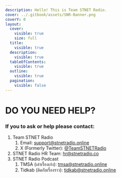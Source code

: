 ```yaml
---
description: Hello! This is Team STNET Radio.
cover: ../.gitbook/assets/SNR-Banner.png
coverY: 0
layout:
  cover:
    visible: true
    size: full
  title:
    visible: true
  description:
    visible: true
  tableOfContents:
    visible: true
  outline:
    visible: true
  pagination:
    visible: false
---
```


# DO YOU NEED HELP?

### If you to ask or help please contact:

1. Team STNET Radio
   1. Email: [support@stnetradio.online](mailto:support@stnetradio.co)
   2. X (Formerly Twitter): [@TeamSTNETRadio](https://x.com/teamstnetradio)
2. STNET Radio HR Team: [hr@stnetradio.co](mailto:hr@stnetradio.co)
3. STNET Radio Podcast
   1. TMSA (เล่าเรื่องเก่ง): [tmsa@stnetradio.online](mailto:tmsa@stnetradio.online)
   2. Tidkab (ติดกับเรื่องราว): [tidkab@stnetradio.online](mailto:tidkab@stnetradio.online)
